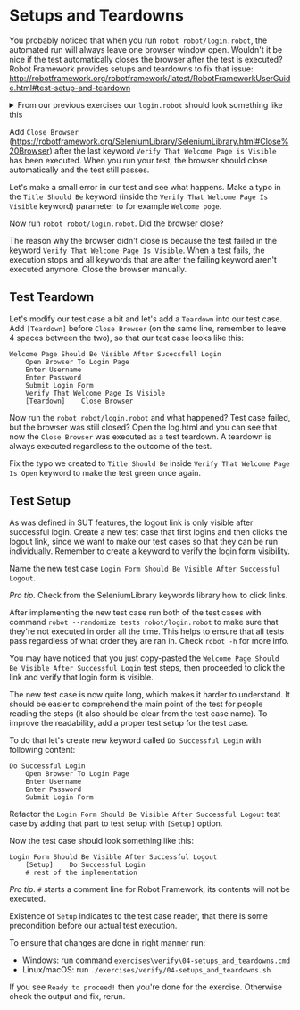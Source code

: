 # Setups and Teardowns

You probably noticed that when you run `robot robot/login.robot`, the automated run will always leave one browser
window open. Wouldn't it be nice if the test automatically closes the browser after the test is executed?
Robot Framework provides setups and teardowns to fix that issue:
http://robotframework.org/robotframework/latest/RobotFrameworkUserGuide.html#test-setup-and-teardown

<details>
    <summary>From our previous exercises our <code>login.robot</code> should look something like this</summary>

```robot
*** Settings ***
Library    SeleniumLibrary

*** Variables ***
${URL}=    http://localhost:7272
${USERNAME}=    demo
${PASSWORD}=    mode

*** Test Cases ***

Welcome Page Should Be Visible After Successful Login
    Open Browser To Login Page
    Enter Username    ${USERNAME}
    Enter Password    ${PASSWORD}
    Submit Login Form
    Verify That Welcome Page Is Visible


*** Keywords ***

Open Browser To Login Page
    Open Browser    ${URL}   browser=ff

Enter Username
    [Arguments]    ${username}
    Input Text    id=username_field    ${username}

Enter Password
    [Arguments]    ${password}
    Input Password    id=password_field    ${password}

Submit Login Form
    Click Element    id=login_button

Verify That Welcome Page Is Visible
    Page Should Contain    Welcome Page
    Location Should Be    ${URL}/welcome.html
    Title Should Be    Welcome Page
```

</details>

Add `Close Browser` (https://robotframework.org/SeleniumLibrary/SeleniumLibrary.html#Close%20Browser)
after the last keyword `Verify That Welcome Page is Visible` has been executed. When you run your test,
the browser should close automatically and the test still passes.

Let's make a small error in our test and see what happens. Make a typo in the `Title Should Be` keyword
(inside the `Verify That Welcome Page Is Visible` keyword) parameter to for example `Welcome poge`.

Now run `robot robot/login.robot`. Did the browser close?

The reason why the browser didn't close is because the test failed in the keyword
`Verify That Welcome Page Is Visible`. When a test fails, the execution stops and all keywords that
are after the failing keyword aren't executed anymore. Close the browser manually.

## Test Teardown

Let's modify our test case a bit and let's add a `Teardown` into our test case. Add `[Teardown]` before
`Close Browser` (on the same line, remember to leave 4 spaces between the two), so that our test case
looks like this:

```
Welcome Page Should Be Visible After Sucecsfull Login
    Open Browser To Login Page
    Enter Username
    Enter Password
    Submit Login Form
    Verify That Welcome Page Is Visible
    [Teardown]    Close Browser
```

Now run the `robot robot/login.robot` and what happened? Test case failed,
but the browser was still closed? Open the log.html and you can see that now
the `Close Browser` was executed as a test teardown. A teardown is always executed regardless
to the outcome of the test.

Fix the typo we created to `Title Should Be` inside `Verify That Welcome Page Is Open` keyword
to make the test green once again.

## Test Setup

As was defined in SUT features, the logout link is only visible after successful login.
Create a new test case that first logins and then clicks the logout link, since we want to
make our test cases so that they can be run individually. Remember to create a keyword to
verify the login form visibility.

Name the new test case `Login Form Should Be Visible After Successful Logout`.


*Pro tip.* Check from the SeleniumLibrary keywords library how to click links.

After implementing the new test case run both of the test cases with command
`robot --randomize tests robot/login.robot` to make sure that they're not
executed in order all the time. This helps to ensure that all tests pass regardless of
what order they are ran in. Check `robot -h` for more info.

You may have noticed that you just copy-pasted the `Welcome Page Should Be Visible After Successful Login`
test steps, then proceeded to click the link and verify that login form is visible.

The new test case is now quite long, which makes it harder to understand. It should be easier to
comprehend the main point of the test for people reading the steps (it also should be clear from the test case name).
To improve the readability, add a proper test setup for the test case.

To do that let's create new keyword called `Do Successful Login` with following content:

```
Do Successful Login
    Open Browser To Login Page
    Enter Username
    Enter Password
    Submit Login Form
```

Refactor the `Login Form Should Be Visible After Successful Logout` test case by adding
that part to test setup with `[Setup]` option.

Now the test case should look something like this:

```
Login Form Should Be Visible After Successful Logout
    [Setup]    Do Successful Login
    # rest of the implementation
```

*Pro tip.*  `#` starts a comment line for Robot Framework, its contents will not be executed.

Existence of `Setup` indicates to the test case reader, that there is some precondition before our actual test execution.

To ensure that changes are done in right manner run:

  - Windows: run command `exercises\verify\04-setups_and_teardowns.cmd`
  - Linux/macOS: run `./exercises/verify/04-setups_and_teardowns.sh`

If you see `Ready to proceed!` then you're done for the exercise. Otherwise check the output and fix, rerun.
